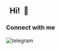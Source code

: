## &nbsp; Hi! &nbsp;👋 
<!-- <img src="https://camo.githubusercontent.com/e8e7b06ecf583bc040eb60e44eb5b8e0ecc5421320a92929ce21522dbc34c891/68747470733a2f2f6d656469612e67697068792e636f6d2f6d656469612f6876524a434c467a6361737252346961377a2f67697068792e676966" alt="drawing" style="width:25px;"/> -->

### Connect with me
[<img align="left" alt="telegram" src="https://img.shields.io/badge/telegram-blue?&style=for-the-badge&logo=telegram&logoColor=white" />](https://t.me/GZavyalov)
<!-- [<img align="left" alt="instagram" src="https://img.shields.io/badge/instagram-F17050?&style=for-the-badge&logo=instagram&logoColor=white" />](https://www.instagram.com/glebzavyalov/) -->

<br>
<br>

<br>
<br>
